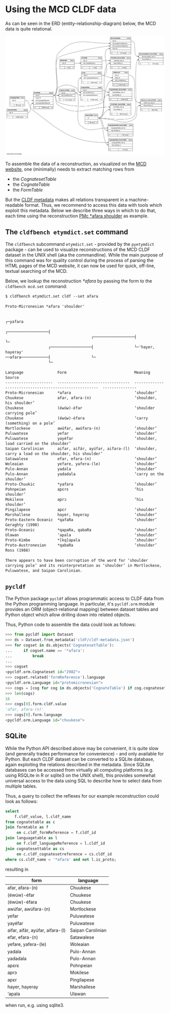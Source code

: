 # Using the MCD CLDF data

As can be seen in the ERD (entity-relationship-diagram) below, the MCD data is quite relational.

![](etc/erd.svg)

To assemble the data of a reconstruction, as visualized on the [MCD website](https://trussel2.com/MCD/pmc-sets-a.htm),
one (minimally) needs to extract matching rows from
- the *CognatesetTable*
- the *CognateTable*
- the *FormTable*

But the [CLDF metadata](cldf/README.md) makes all relations transparent in a machine-readable format.
Thus, we recommend to access this data with tools which exploit this metadata. Below we describe three
ways in which to do that, each time using the reconstruction [PMc &ast;afara shoulder](https://trussel2.com/MCD/pmc-sets-a.htm#2982) as example.


## The `cldfbench etymdict.set` command

The `cldfbench` subcommand `etymdict.set` - provided by the `pyetymdict` package - can be used to visualize 
reconstructions of the MCD CLDF dataset
in the UNIX shell (aka the commandline). While the main purpose of this command was for quality control
during the process of parsing the HTML pages of the MCD website, it can now be used for quick, off-line, textual
searching of the MCD.

Below, we lookup the reconstruction *&ast;afara* by passing the form to the `cldfbench mcd.set` command:
```shell
$ cldfbench etymdict.set cldf --set afara

Proto-Micronesian *afara 'shoulder'

                                                                            ┌─yafara
                                                         ┌──────────────────┤
                                      ┌──────────────────┤                  └─
                   ┌──────────────────┤                  └─'hayer, hayeray'
──afara────────────┤                  └─
                   └─

Language               Form                              Meaning                                                 Source
---------------------  --------------------------------  ------------------------------------------------------  ---------------
Proto-Micronesian      *afara                            ‘shoulder’
Chuukese               afar, afara-(n)                   ‘shoulder, his shoulder’
Chuukese               (éwúw)-éfar                       ‘shoulder carrying pole’
Chuukese               (éwúw)-éfara                      ‘carry (something) on a pole’
Mortlockese            awúfar, awúfara-(n)               ‘shoulder’
Puluwatese             yefar                             ‘shoulder’
Puluwatese             yayéfar                           ‘shoulder, load carried on the shoulder’
Saipan Carolinian      aifar, aifár, ayúfar, aifara-(l)  ‘shoulder, carry a load on the shoulder, his shoulder’
Satawalese             efar, efara-(n)                   ‘shoulder’
Woleaian               yefare, yafera-(le)               ‘shoulder’
Pulo-Annan             yadala                            ‘shoulder’
Pulo-Annan             yadadala                          ‘carry on the shoulder’
Proto-Chuukic          *yafara                           ‘shoulder’
Pohnpeian              apɛrɛ                             ‘his shoulder’
Mokilese               aprɔ                              ‘his shoulder’
Pingilapese            apɛr                              ‘shoulder’
Marshallese            hayer, hayeray                    ‘shoulder’
Proto-Eastern Oceanic  *qafaRa                           ‘shoulder’                                              Geraghty (1990)
Proto-Oceanic          *qapaRa, qabaRa                   ‘shoulder’
Ulawan                 ‘apala                            ‘shoulder’
Proto-Kimbe            *[kq]apala                        ‘shoulder’
Proto-Austronesian     *qabaRa                           ‘shoulder’                                              Ross (1988)

There appears to have been corruption of the word for ‘shoulder carrying pole’ and its reinterpretation as ‘shoulder’ in Mortlockese, Puluwatese, and Saipan Carolinian.
```

## `pycldf`

The Python package `pycldf` allows programmatic access to CLDF data from the Python programming language.
In particular, it's `pycldf.orm` module provides an ORM (object-relational mapping) between dataset tables
and Python object which allow drilling down into related objects.

Thus, Python code to assemble the data could look as follows:
```python
>>> from pycldf import Dataset
>>> ds = Dataset.from_metadata('cldf/cldf-metadata.json')
>>> for cogset in ds.objects('CognatesetTable'):
...     if cogset.name == '*afara':
...         break
...         
>>> cogset
<pycldf.orm.Cognateset id="2982">
>>> cogset.related('formReference').language
<pycldf.orm.Language id="protomicronesian">
>>> cogs = [cog for cog in ds.objects('CognateTable') if cog.cognateset == cogset and not cog.form.language.data['Is_Proto']]
>>> len(cogs)
16
>>> cogs[0].form.cldf.value
'afar, afara-(n)'
>>> cogs[0].form.language
<pycldf.orm.Language id="chuukese">
```


## SQLite

While the Python API described above may be convenient, it is quite slow (and generally trades performance
for convenience) - and only available for Python. But each CLDF dataset can be converted to a SQLite database,
again exploiting the relations described in the metadata. Since SQLite databases can be accessed from virtually
all computing platforms (e.g. using RSQLite in R or sqlite3 on the UNIX shell), this provides somewhat universal
access to the data using SQL to describe how to select data from multiple tables.

Thus, a query to collect the reflexes for our example reconstruction could look as follows:
```sql
select
    f.cldf_value, l.cldf_name 
from cognatetable as c 
join formtable as f 
     on c.cldf_formReference = f.cldf_id 
join languagetable as l 
     on f.cldf_languageReference = l.cldf_id 
join cognatesettable as cs 
     on c.cldf_cognatesetreference = cs.cldf_id 
where cs.cldf_name = '*afara' and not l.is_proto;
```
resulting in

form | language
--- | ---
afar, afara-(n)|Chuukese
(éwúw)-éfar|Chuukese
(éwúw)-éfara|Chuukese
awúfar, awúfara-(n)|Mortlockese
yefar|Puluwatese
yayéfar|Puluwatese
aifar, aifár, ayúfar, aifara-(l)|Saipan Carolinian
efar, efara-(n)|Satawalese
yefare, yafera-(le)|Woleaian
yadala|Pulo-Annan
yadadala|Pulo-Annan
apɛrɛ|Pohnpeian
aprɔ|Mokilese
apɛr|Pingilapese
hayer, hayeray|Marshallese
‘apala|Ulawan

when run, e.g. using sqlite3.
